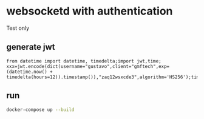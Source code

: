 # websocketd with authentication

Test only

## generate jwt

```bpython
from datetime import datetime, timedelta;import jwt,time; xxx=jwt.encode(dict(username="gustavo",client="gmftech",exp=(datetime.now() + timedelta(hours=12)).timestamp()),"zaq12wsxcde3",algorithm='HS256');time.sleep(3);jwt.decode(xxx,"zaq12wsxcde3",algorithm='HS256');print(xxx)
```

## run

```bash
docker-compose up --build
```
